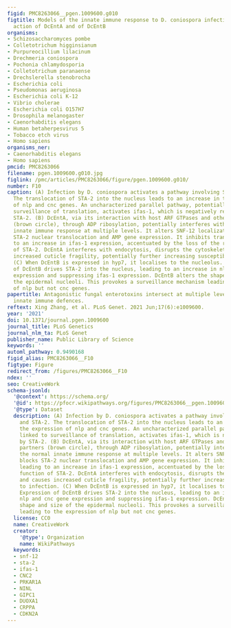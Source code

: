 ```yaml
---
figid: PMC8263066__pgen.1009600.g010
figtitle: Models of the innate immune response to D. coniospora infection and the
  action of DcEntA and of DcEntB
organisms:
- Schizosaccharomyces pombe
- Colletotrichum higginsianum
- Purpureocillium lilacinum
- Drechmeria coniospora
- Pochonia chlamydosporia
- Colletotrichum paranaense
- Drechslerella stenobrocha
- Escherichia coli
- Pseudomonas aeruginosa
- Escherichia coli K-12
- Vibrio cholerae
- Escherichia coli O157H7
- Drosophila melanogaster
- Caenorhabditis elegans
- Human betaherpesvirus 5
- Tobacco etch virus
- Homo sapiens
organisms_ner:
- Caenorhabditis elegans
- Homo sapiens
pmcid: PMC8263066
filename: pgen.1009600.g010.jpg
figlink: /pmc/articles/PMC8263066/figure/pgen.1009600.g010/
number: F10
caption: (A) Infection by D. coniospora activates a pathway involving SNF-12 and STA-2.
  The translocation of STA-2 into the nucleus leads to an increase in the expression
  of nlp and cnc genes. An uncharacterized parallel pathway, potentially linked to
  surveillance of translation, activates ifas-1, which is negatively regulated by
  STA-2. (B) DcEntA, via its interaction with host ARF GTPases and other protein partners
  (brown circle), through ADP ribosylation, potentially interferes with the normal
  innate immune response at multiple levels. It alters SNF-12 localization, blocks
  STA-2 nuclear translocation and AMP gene expression. It inhibits translation, leading
  to an increase in ifas-1 expression, accentuated by the loss of the repressive function
  of STA-2. DcEntA interferes with endocytosis, disrupts the cytoskeleton and causes
  increased cuticle fragility, potentially further increasing susceptibility to infection.
  (C) When DcEntB is expressed in hyp7, it localises to the nucleolus. Expression
  of DcEntB drives STA-2 into the nucleus, leading to an increase in nlp and cnc gene
  expression and suppressing ifas-1 expression. DcEntB alters the shape and size of
  the epidermal nucleoli. This provokes a surveillance mechanism leading to the expression
  of nlp but not cnc genes.
papertitle: Antagonistic fungal enterotoxins intersect at multiple levels with host
  innate immune defences.
reftext: Xing Zhang, et al. PLoS Genet. 2021 Jun;17(6):e1009600.
year: '2021'
doi: 10.1371/journal.pgen.1009600
journal_title: PLoS Genetics
journal_nlm_ta: PLoS Genet
publisher_name: Public Library of Science
keywords: ''
automl_pathway: 0.9490168
figid_alias: PMC8263066__F10
figtype: Figure
redirect_from: /figures/PMC8263066__F10
ndex: ''
seo: CreativeWork
schema-jsonld:
  '@context': https://schema.org/
  '@id': https://pfocr.wikipathways.org/figures/PMC8263066__pgen.1009600.g010.html
  '@type': Dataset
  description: (A) Infection by D. coniospora activates a pathway involving SNF-12
    and STA-2. The translocation of STA-2 into the nucleus leads to an increase in
    the expression of nlp and cnc genes. An uncharacterized parallel pathway, potentially
    linked to surveillance of translation, activates ifas-1, which is negatively regulated
    by STA-2. (B) DcEntA, via its interaction with host ARF GTPases and other protein
    partners (brown circle), through ADP ribosylation, potentially interferes with
    the normal innate immune response at multiple levels. It alters SNF-12 localization,
    blocks STA-2 nuclear translocation and AMP gene expression. It inhibits translation,
    leading to an increase in ifas-1 expression, accentuated by the loss of the repressive
    function of STA-2. DcEntA interferes with endocytosis, disrupts the cytoskeleton
    and causes increased cuticle fragility, potentially further increasing susceptibility
    to infection. (C) When DcEntB is expressed in hyp7, it localises to the nucleolus.
    Expression of DcEntB drives STA-2 into the nucleus, leading to an increase in
    nlp and cnc gene expression and suppressing ifas-1 expression. DcEntB alters the
    shape and size of the epidermal nucleoli. This provokes a surveillance mechanism
    leading to the expression of nlp but not cnc genes.
  license: CC0
  name: CreativeWork
  creator:
    '@type': Organization
    name: WikiPathways
  keywords:
  - snf-12
  - sta-2
  - ifas-1
  - CNC2
  - PRKAR1A
  - NINL
  - GIPC1
  - DUOXA1
  - CRPPA
  - CDKN2A
---
```

